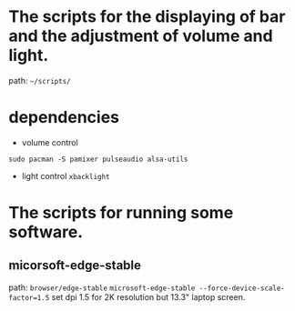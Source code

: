 # The scripts for the displaying of bar and the adjustment of volume and light.
path: `~/scripts/`


# dependencies
- volume control
```shell
sudo pacman -S pamixer pulseaudio alsa-utils 
```

- light control
`xbacklight`

# The scripts for running some software.
## micorsoft-edge-stable
path: `browser/edge-stable`
`microsoft-edge-stable --force-device-scale-factor=1.5`
set dpi 1.5 for 2K resolution but 13.3" laptop screen.
